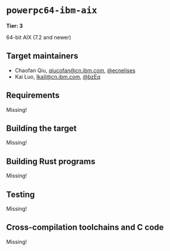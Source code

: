 # `powerpc64-ibm-aix`

**Tier: 3**

64-bit AIX (7.2 and newer)

## Target maintainers

- Chaofan Qiu, qiucofan@cn.ibm.com, [@ecnelises](https://github.com/ecnelises)
- Kai Luo, lkail@cn.ibm.com, [@bzEq](https://github.com/bzEq)

## Requirements

Missing!

## Building the target

Missing!

## Building Rust programs

Missing!

## Testing

Missing!

## Cross-compilation toolchains and C code

Missing!
